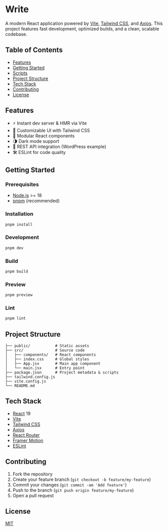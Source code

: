 # Write

A modern React application powered by [Vite](https://vitejs.dev/), [Tailwind CSS](https://tailwindcss.com/), and [Axios](https://axios-http.com/). This project features fast development, optimized builds, and a clean, scalable codebase.

## Table of Contents

- [Features](#features)
- [Getting Started](#getting-started)
- [Scripts](#scripts)
- [Project Structure](#project-structure)
- [Tech Stack](#tech-stack)
- [Contributing](#contributing)
- [License](#license)

## Features

- ⚡️ Instant dev server & HMR via Vite
- 🎨 Customizable UI with Tailwind CSS
- 📝 Modular React components
- 🌗 Dark mode support
- 🔗 REST API integration (WordPress example)
- 🛠️ ESLint for code quality

## Getting Started

### Prerequisites

- [Node.js](https://nodejs.org/) >= 18
- [pnpm](https://pnpm.io/) (recommended)

### Installation

```sh
pnpm install
```

### Development

```sh
pnpm dev
```

### Build

```sh
pnpm build
```

### Preview

```sh
pnpm preview
```

### Lint

```sh
pnpm lint
```

## Project Structure

```
├── public/           # Static assets
├── src/              # Source code
│   ├── components/   # React components
│   ├── index.css     # Global styles
│   ├── App.jsx       # Main app component
│   └── main.jsx      # Entry point
├── package.json      # Project metadata & scripts
├── tailwind.config.js
├── vite.config.js
└── README.md
```

## Tech Stack

- [React](https://react.dev/) 19
- [Vite](https://vitejs.dev/)
- [Tailwind CSS](https://tailwindcss.com/)
- [Axios](https://axios-http.com/)
- [React Router](https://reactrouter.com/)
- [Framer Motion](https://www.framer.com/motion/)
- [ESLint](https://eslint.org/)

## Contributing

1. Fork the repository
2. Create your feature branch (`git checkout -b feature/my-feature`)
3. Commit your changes (`git commit -am 'Add feature'`)
4. Push to the branch (`git push origin feature/my-feature`)
5. Open a pull request

## License

[MIT](LICENSE)
